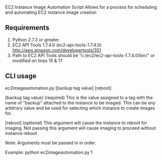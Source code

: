 EC2 Instance Image Automation Script
Allows for a process for scheduling and automating EC2 instance image creation

Requirements
-------------

1. Python 2.7.3 or greater
2. EC2 API Tools 1.7.4.0 (ec2-api-tools-1.7.4.0)
   http://aws.amazon.com/developertools/351
3. Path to EC2 API Tools should be "c:/ec2/ec2-api-tools-1.7.4.0/bin/" or modified on lines 15 & 17 

CLI usage
---------
ec2imageautomation.py [backup tag value] [reboot]

[backup tag value] (required)
This is the value assigned to a tag with the name of "backup" attached to the 
instance to be imaged. This can be any arbitrary value and be used for selecting
which instance to create images for.

[reboot] (optional)
This argument will cause the instance to reboot for imaging. Not passing this 
argument will cause imaging to proceed without instance reboot. 

Note: Arguments must be passed in in order.

Example:
python ec2imageautomation.py 1